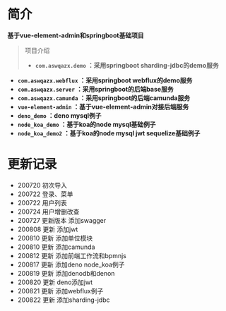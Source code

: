 # 简介 #
**基于vue-element-admin和springboot基础项目**
> 项目介绍
>- **`com.aswqazx.demo` ：采用springboot sharding-jdbc的demo服务**
- **`com.aswqazx.webflux` ：采用springboot webflux的demo服务**
- **`com.aswqazx.server` ：采用springboot的后端base服务**
- **`com.aswqazx.camunda` ：采用springboot的后端camunda服务**
- **`vue-element-admin` ：基于vue-element-admin对接后端服务**
- **`deno_demo` ：deno mysql例子**
- **`node_koa_demo` ：基于koa的node mysql基础例子**
- **`node_koa_demo2` ：基于koa的node mysql jwt sequelize基础例子**
# 更新记录 #
 - 200720 初次导入
 - 200722 登录、菜单
 - 200722 用户列表
 - 200724 用户增删改查
 - 200727 更新版本 添加swagger
 - 200808 更新 添加jwt
 - 200810 更新 添加单位模块
 - 200810 更新 添加camunda
 - 200812 更新 添加前端工作流和bpmnjs
 - 200817 更新 添加deno node_koa例子
 - 200819 更新 添加denodb和denon
 - 200820 更新 deno添加jwt
 - 200821 更新 添加webflux例子
 - 200822 更新 添加sharding-jdbc
